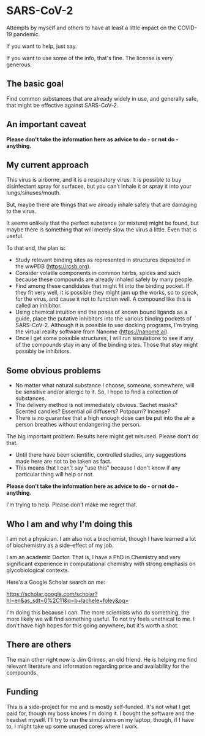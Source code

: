 # SARS-CoV-2
Attempts by myself and others to have at least a little impact on the COVID-19 pandemic.

If you want to help, just say. 

If you want to use some of the info, that's fine.   The license is very generous.

## The basic goal

Find common substances that are already widely in use, and generally safe, that might
be effective against SARS-CoV-2.

## An important caveat

**Please don't take the information here as advice to do - or not do - anything.**

## My current approach

This virus is airborne, and it is a respiratory virus.  It is possible to buy disinfectant
spray for surfaces, but you can't inhale it or spray it into your lungs/sinuses/mouth.

But, maybe there are things that we already inhale safely that are damaging to the virus.

It seems unlikely that the perfect substance (or mixture) might be found, but maybe there
is something that will merely slow the virus a little.  Even that is useful.

To that end, the plan is:

* Study relevant binding sites as represented in structures deposited in the 
  wwPDB (https://rcsb.org). 
* Consider volatile components in common herbs, spices and such because these 
  compounds are already inhaled safely by many people.  
* Find among these candidates that might fit into the binding pocket.  If they fit 
  very well, it is possible they might jam up the works, so to speak, for the virus,
  and cause it not to function well.  A compound like this is called an inhibitor.
* Using chemical intuition and the poses of known bound ligands as a guide, place 
  the putative inhibitors into the various binding pockets of SARS-CoV-2.  Although
  it is possible to use docking programs, I'm trying the virtual reality software
  from Nanome (https://nanome.ai).
* Once I get some possible structures, I will run simulations to see if any of the
  compounds stay in any of the binding sites.  Those that stay might possibly
  be inhibitors.

## Some obvious problems

* No matter what natural substance I choose, someone, somewhere, will be sensitive 
  and/or allergic to it.  So, I hope to find a collection of substances.
* The delivery method is not immediately obvious.  Sachet masks?  Scented candles?
  Essential oil diffusers?  Potpourri?  Incense?  
* There is no guarantee that a high enough dose can be put into the air a person breathes
  without endangering the person.  

The big important problem:  Results here might get misused.  Please don't do that.

* Until there have been scientific, controlled studies, any suggestions made here are not
  to be taken as fact. 
* This means that I can't say "use this" because I don't know if any particular thing will 
  help or not. 

**Please don't take the information here as advice to do - or not do - anything.**

I'm trying to help.  Please don't make me regret that.

## Who I am and why I'm doing this

I am not a physician.  I am also not a biochemist, though I have learned a lot of biochemistry 
as a side-effect of my job.  

I am an academic Doctor.  That is, I have a PhD in Chemistry and very significant experience 
in computational chemistry with strong emphasis on glycobiological contexts.

Here's a Google Scholar search on me:  

https://scholar.google.com/scholar?hl=en&as_sdt=0%2C11&q=b+lachele+foley&oq=

I'm doing this because I can.  The more scientists who do something, the more likely we will 
find something useful.  To not try feels unethical to me.  I don't have high hopes for this 
going anywhere, but it's worth a shot.

## There are others

The main other right now is Jim Grimes, an old friend.  He is helping me find relevant 
literature and information regarding price and availability for the compounds.  

## Funding

This is a side-project for me and is mostly self-funded.  It's not what I get paid for,
though my boss knows I'm doing it.  I bought the software and the headset myself.  I'll 
try to run the simulaions on my laptop, though, if I have to, I might take up some unused 
cores where I work. 

